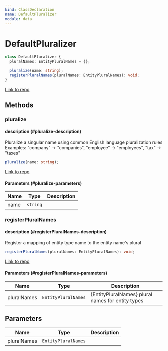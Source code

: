 ```yaml
---
kind: ClassDeclaration
name: DefaultPluralizer
module: data
---
```


# DefaultPluralizer

```ts
class DefaultPluralizer {
  pluralNames: EntityPluralNames = {};

  pluralize(name: string);
  registerPluralNames(pluralNames: EntityPluralNames): void;
}
```

[Link to repo](https://github.com/ngrx/platform/blob/master/modules/data/src/utils/default-pluralizer.ts#L17-L65)

## Methods

### pluralize

#### description (#pluralize-description)

Pluralize a singular name using common English language pluralization rules
Examples: "company" -> "companies", "employee" -> "employees", "tax" -> "taxes"

```ts
pluralize(name: string);
```

[Link to repo](https://github.com/ngrx/platform/blob/master/modules/data/src/utils/default-pluralizer.ts#L36-L56)

#### Parameters (#pluralize-parameters)

| Name | Type     | Description |
| ---- | -------- | ----------- |
| name | `string` |             |

### registerPluralNames

#### description (#registerPluralNames-description)

Register a mapping of entity type name to the entity name's plural

```ts
registerPluralNames(pluralNames: EntityPluralNames): void;
```

[Link to repo](https://github.com/ngrx/platform/blob/master/modules/data/src/utils/default-pluralizer.ts#L62-L64)

#### Parameters (#registerPluralNames-parameters)

| Name        | Type                | Description                                       |
| ----------- | ------------------- | ------------------------------------------------- |
| pluralNames | `EntityPluralNames` | {EntityPluralNames} plural names for entity types |

## Parameters

| Name        | Type                | Description |
| ----------- | ------------------- | ----------- |
| pluralNames | `EntityPluralNames` |             |

